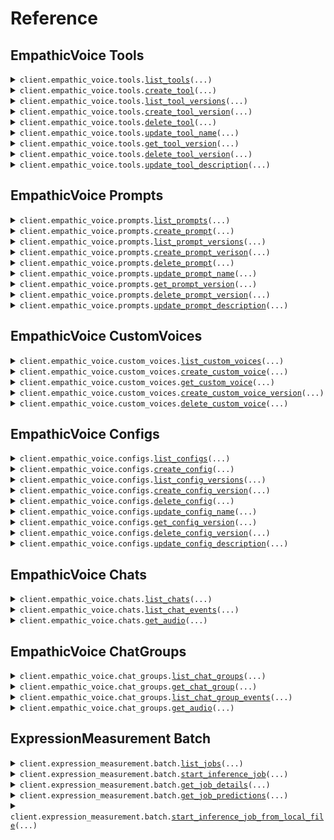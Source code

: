 # Reference
## EmpathicVoice Tools
<details><summary><code>client.empathic_voice.tools.<a href="src/hume/empathic_voice/tools/client.py">list_tools</a>(...)</code></summary>
<dl>
<dd>

#### 📝 Description

<dl>
<dd>

<dl>
<dd>

Fetches a paginated list of **Tools**.

Refer to our [tool use](/docs/empathic-voice-interface-evi/tool-use#function-calling) guide for comprehensive instructions on defining and integrating tools into EVI.
</dd>
</dl>
</dd>
</dl>

#### 🔌 Usage

<dl>
<dd>

<dl>
<dd>

```python
from hume import HumeClient

client = HumeClient(
    api_key="YOUR_API_KEY",
)
response = client.empathic_voice.tools.list_tools(
    page_number=0,
    page_size=2,
)
for item in response:
    yield item
# alternatively, you can paginate page-by-page
for page in response.iter_pages():
    yield page

```
</dd>
</dl>
</dd>
</dl>

#### ⚙️ Parameters

<dl>
<dd>

<dl>
<dd>

**page_number:** `typing.Optional[int]` 

Specifies the page number to retrieve, enabling pagination.

This parameter uses zero-based indexing. For example, setting `page_number` to 0 retrieves the first page of results (items 0-9 if `page_size` is 10), setting `page_number` to 1 retrieves the second page (items 10-19), and so on. Defaults to 0, which retrieves the first page.
    
</dd>
</dl>

<dl>
<dd>

**page_size:** `typing.Optional[int]` 

Specifies the maximum number of results to include per page, enabling pagination. The value must be between 1 and 100, inclusive.

For example, if `page_size` is set to 10, each page will include up to 10 items. Defaults to 10.
    
</dd>
</dl>

<dl>
<dd>

**restrict_to_most_recent:** `typing.Optional[bool]` — By default, `restrict_to_most_recent` is set to true, returning only the latest version of each tool. To include all versions of each tool in the list, set `restrict_to_most_recent` to false.
    
</dd>
</dl>

<dl>
<dd>

**name:** `typing.Optional[str]` — Filter to only include tools with name.
    
</dd>
</dl>

<dl>
<dd>

**request_options:** `typing.Optional[RequestOptions]` — Request-specific configuration.
    
</dd>
</dl>
</dd>
</dl>


</dd>
</dl>
</details>

<details><summary><code>client.empathic_voice.tools.<a href="src/hume/empathic_voice/tools/client.py">create_tool</a>(...)</code></summary>
<dl>
<dd>

#### 📝 Description

<dl>
<dd>

<dl>
<dd>

Creates a **Tool** that can be added to an [EVI configuration](/reference/empathic-voice-interface-evi/configs/create-config).

Refer to our [tool use](/docs/empathic-voice-interface-evi/tool-use#function-calling) guide for comprehensive instructions on defining and integrating tools into EVI.
</dd>
</dl>
</dd>
</dl>

#### 🔌 Usage

<dl>
<dd>

<dl>
<dd>

```python
from hume import HumeClient

client = HumeClient(
    api_key="YOUR_API_KEY",
)
client.empathic_voice.tools.create_tool(
    name="get_current_weather",
    parameters='{ "type": "object", "properties": { "location": { "type": "string", "description": "The city and state, e.g. San Francisco, CA" }, "format": { "type": "string", "enum": ["celsius", "fahrenheit"], "description": "The temperature unit to use. Infer this from the users location." } }, "required": ["location", "format"] }',
    version_description="Fetches current weather and uses celsius or fahrenheit based on location of user.",
    description="This tool is for getting the current weather.",
    fallback_content="Unable to fetch current weather.",
)

```
</dd>
</dl>
</dd>
</dl>

#### ⚙️ Parameters

<dl>
<dd>

<dl>
<dd>

**name:** `str` — Name applied to all versions of a particular Tool.
    
</dd>
</dl>

<dl>
<dd>

**parameters:** `str` 

Stringified JSON defining the parameters used by this version of the Tool.

These parameters define the inputs needed for the Tool’s execution, including the expected data type and description for each input field. Structured as a stringified JSON schema, this format ensures the Tool receives data in the expected format.
    
</dd>
</dl>

<dl>
<dd>

**version_description:** `typing.Optional[str]` — An optional description of the Tool version.
    
</dd>
</dl>

<dl>
<dd>

**description:** `typing.Optional[str]` — An optional description of what the Tool does, used by the supplemental LLM to choose when and how to call the function.
    
</dd>
</dl>

<dl>
<dd>

**fallback_content:** `typing.Optional[str]` — Optional text passed to the supplemental LLM in place of the tool call result. The LLM then uses this text to generate a response back to the user, ensuring continuity in the conversation if the Tool errors.
    
</dd>
</dl>

<dl>
<dd>

**request_options:** `typing.Optional[RequestOptions]` — Request-specific configuration.
    
</dd>
</dl>
</dd>
</dl>


</dd>
</dl>
</details>

<details><summary><code>client.empathic_voice.tools.<a href="src/hume/empathic_voice/tools/client.py">list_tool_versions</a>(...)</code></summary>
<dl>
<dd>

#### 📝 Description

<dl>
<dd>

<dl>
<dd>

Fetches a list of a **Tool's** versions.

Refer to our [tool use](/docs/empathic-voice-interface-evi/tool-use#function-calling) guide for comprehensive instructions on defining and integrating tools into EVI.
</dd>
</dl>
</dd>
</dl>

#### 🔌 Usage

<dl>
<dd>

<dl>
<dd>

```python
from hume import HumeClient

client = HumeClient(
    api_key="YOUR_API_KEY",
)
client.empathic_voice.tools.list_tool_versions(
    id="00183a3f-79ba-413d-9f3b-609864268bea",
)

```
</dd>
</dl>
</dd>
</dl>

#### ⚙️ Parameters

<dl>
<dd>

<dl>
<dd>

**id:** `str` — Identifier for a Tool. Formatted as a UUID.
    
</dd>
</dl>

<dl>
<dd>

**page_number:** `typing.Optional[int]` 

Specifies the page number to retrieve, enabling pagination.

This parameter uses zero-based indexing. For example, setting `page_number` to 0 retrieves the first page of results (items 0-9 if `page_size` is 10), setting `page_number` to 1 retrieves the second page (items 10-19), and so on. Defaults to 0, which retrieves the first page.
    
</dd>
</dl>

<dl>
<dd>

**page_size:** `typing.Optional[int]` 

Specifies the maximum number of results to include per page, enabling pagination. The value must be between 1 and 100, inclusive.

For example, if `page_size` is set to 10, each page will include up to 10 items. Defaults to 10.
    
</dd>
</dl>

<dl>
<dd>

**restrict_to_most_recent:** `typing.Optional[bool]` — By default, `restrict_to_most_recent` is set to true, returning only the latest version of each tool. To include all versions of each tool in the list, set `restrict_to_most_recent` to false.
    
</dd>
</dl>

<dl>
<dd>

**request_options:** `typing.Optional[RequestOptions]` — Request-specific configuration.
    
</dd>
</dl>
</dd>
</dl>


</dd>
</dl>
</details>

<details><summary><code>client.empathic_voice.tools.<a href="src/hume/empathic_voice/tools/client.py">create_tool_version</a>(...)</code></summary>
<dl>
<dd>

#### 📝 Description

<dl>
<dd>

<dl>
<dd>

Updates a **Tool** by creating a new version of the **Tool**.

Refer to our [tool use](/docs/empathic-voice-interface-evi/tool-use#function-calling) guide for comprehensive instructions on defining and integrating tools into EVI.
</dd>
</dl>
</dd>
</dl>

#### 🔌 Usage

<dl>
<dd>

<dl>
<dd>

```python
from hume import HumeClient

client = HumeClient(
    api_key="YOUR_API_KEY",
)
client.empathic_voice.tools.create_tool_version(
    id="00183a3f-79ba-413d-9f3b-609864268bea",
    parameters='{ "type": "object", "properties": { "location": { "type": "string", "description": "The city and state, e.g. San Francisco, CA" }, "format": { "type": "string", "enum": ["celsius", "fahrenheit", "kelvin"], "description": "The temperature unit to use. Infer this from the users location." } }, "required": ["location", "format"] }',
    version_description="Fetches current weather and uses celsius, fahrenheit, or kelvin based on location of user.",
    fallback_content="Unable to fetch current weather.",
    description="This tool is for getting the current weather.",
)

```
</dd>
</dl>
</dd>
</dl>

#### ⚙️ Parameters

<dl>
<dd>

<dl>
<dd>

**id:** `str` — Identifier for a Tool. Formatted as a UUID.
    
</dd>
</dl>

<dl>
<dd>

**parameters:** `str` 

Stringified JSON defining the parameters used by this version of the Tool.

These parameters define the inputs needed for the Tool’s execution, including the expected data type and description for each input field. Structured as a stringified JSON schema, this format ensures the Tool receives data in the expected format.
    
</dd>
</dl>

<dl>
<dd>

**version_description:** `typing.Optional[str]` — An optional description of the Tool version.
    
</dd>
</dl>

<dl>
<dd>

**description:** `typing.Optional[str]` — An optional description of what the Tool does, used by the supplemental LLM to choose when and how to call the function.
    
</dd>
</dl>

<dl>
<dd>

**fallback_content:** `typing.Optional[str]` — Optional text passed to the supplemental LLM in place of the tool call result. The LLM then uses this text to generate a response back to the user, ensuring continuity in the conversation if the Tool errors.
    
</dd>
</dl>

<dl>
<dd>

**request_options:** `typing.Optional[RequestOptions]` — Request-specific configuration.
    
</dd>
</dl>
</dd>
</dl>


</dd>
</dl>
</details>

<details><summary><code>client.empathic_voice.tools.<a href="src/hume/empathic_voice/tools/client.py">delete_tool</a>(...)</code></summary>
<dl>
<dd>

#### 📝 Description

<dl>
<dd>

<dl>
<dd>

Deletes a **Tool** and its versions.

Refer to our [tool use](/docs/empathic-voice-interface-evi/tool-use#function-calling) guide for comprehensive instructions on defining and integrating tools into EVI.
</dd>
</dl>
</dd>
</dl>

#### 🔌 Usage

<dl>
<dd>

<dl>
<dd>

```python
from hume import HumeClient

client = HumeClient(
    api_key="YOUR_API_KEY",
)
client.empathic_voice.tools.delete_tool(
    id="00183a3f-79ba-413d-9f3b-609864268bea",
)

```
</dd>
</dl>
</dd>
</dl>

#### ⚙️ Parameters

<dl>
<dd>

<dl>
<dd>

**id:** `str` — Identifier for a Tool. Formatted as a UUID.
    
</dd>
</dl>

<dl>
<dd>

**request_options:** `typing.Optional[RequestOptions]` — Request-specific configuration.
    
</dd>
</dl>
</dd>
</dl>


</dd>
</dl>
</details>

<details><summary><code>client.empathic_voice.tools.<a href="src/hume/empathic_voice/tools/client.py">update_tool_name</a>(...)</code></summary>
<dl>
<dd>

#### 📝 Description

<dl>
<dd>

<dl>
<dd>

Updates the name of a **Tool**.

Refer to our [tool use](/docs/empathic-voice-interface-evi/tool-use#function-calling) guide for comprehensive instructions on defining and integrating tools into EVI.
</dd>
</dl>
</dd>
</dl>

#### 🔌 Usage

<dl>
<dd>

<dl>
<dd>

```python
from hume import HumeClient

client = HumeClient(
    api_key="YOUR_API_KEY",
)
client.empathic_voice.tools.update_tool_name(
    id="00183a3f-79ba-413d-9f3b-609864268bea",
    name="get_current_temperature",
)

```
</dd>
</dl>
</dd>
</dl>

#### ⚙️ Parameters

<dl>
<dd>

<dl>
<dd>

**id:** `str` — Identifier for a Tool. Formatted as a UUID.
    
</dd>
</dl>

<dl>
<dd>

**name:** `str` — Name applied to all versions of a particular Tool.
    
</dd>
</dl>

<dl>
<dd>

**request_options:** `typing.Optional[RequestOptions]` — Request-specific configuration.
    
</dd>
</dl>
</dd>
</dl>


</dd>
</dl>
</details>

<details><summary><code>client.empathic_voice.tools.<a href="src/hume/empathic_voice/tools/client.py">get_tool_version</a>(...)</code></summary>
<dl>
<dd>

#### 📝 Description

<dl>
<dd>

<dl>
<dd>

Fetches a specified version of a **Tool**.

Refer to our [tool use](/docs/empathic-voice-interface-evi/tool-use#function-calling) guide for comprehensive instructions on defining and integrating tools into EVI.
</dd>
</dl>
</dd>
</dl>

#### 🔌 Usage

<dl>
<dd>

<dl>
<dd>

```python
from hume import HumeClient

client = HumeClient(
    api_key="YOUR_API_KEY",
)
client.empathic_voice.tools.get_tool_version(
    id="00183a3f-79ba-413d-9f3b-609864268bea",
    version=1,
)

```
</dd>
</dl>
</dd>
</dl>

#### ⚙️ Parameters

<dl>
<dd>

<dl>
<dd>

**id:** `str` — Identifier for a Tool. Formatted as a UUID.
    
</dd>
</dl>

<dl>
<dd>

**version:** `int` 

Version number for a Tool.

Tools, Configs, Custom Voices, and Prompts are versioned. This versioning system supports iterative development, allowing you to progressively refine tools and revert to previous versions if needed.

Version numbers are integer values representing different iterations of the Tool. Each update to the Tool increments its version number.
    
</dd>
</dl>

<dl>
<dd>

**request_options:** `typing.Optional[RequestOptions]` — Request-specific configuration.
    
</dd>
</dl>
</dd>
</dl>


</dd>
</dl>
</details>

<details><summary><code>client.empathic_voice.tools.<a href="src/hume/empathic_voice/tools/client.py">delete_tool_version</a>(...)</code></summary>
<dl>
<dd>

#### 📝 Description

<dl>
<dd>

<dl>
<dd>

Deletes a specified version of a **Tool**.

Refer to our [tool use](/docs/empathic-voice-interface-evi/tool-use#function-calling) guide for comprehensive instructions on defining and integrating tools into EVI.
</dd>
</dl>
</dd>
</dl>

#### 🔌 Usage

<dl>
<dd>

<dl>
<dd>

```python
from hume import HumeClient

client = HumeClient(
    api_key="YOUR_API_KEY",
)
client.empathic_voice.tools.delete_tool_version(
    id="00183a3f-79ba-413d-9f3b-609864268bea",
    version=1,
)

```
</dd>
</dl>
</dd>
</dl>

#### ⚙️ Parameters

<dl>
<dd>

<dl>
<dd>

**id:** `str` — Identifier for a Tool. Formatted as a UUID.
    
</dd>
</dl>

<dl>
<dd>

**version:** `int` 

Version number for a Tool.

Tools, Configs, Custom Voices, and Prompts are versioned. This versioning system supports iterative development, allowing you to progressively refine tools and revert to previous versions if needed.

Version numbers are integer values representing different iterations of the Tool. Each update to the Tool increments its version number.
    
</dd>
</dl>

<dl>
<dd>

**request_options:** `typing.Optional[RequestOptions]` — Request-specific configuration.
    
</dd>
</dl>
</dd>
</dl>


</dd>
</dl>
</details>

<details><summary><code>client.empathic_voice.tools.<a href="src/hume/empathic_voice/tools/client.py">update_tool_description</a>(...)</code></summary>
<dl>
<dd>

#### 📝 Description

<dl>
<dd>

<dl>
<dd>

Updates the description of a specified **Tool** version.

Refer to our [tool use](/docs/empathic-voice-interface-evi/tool-use#function-calling) guide for comprehensive instructions on defining and integrating tools into EVI.
</dd>
</dl>
</dd>
</dl>

#### 🔌 Usage

<dl>
<dd>

<dl>
<dd>

```python
from hume import HumeClient

client = HumeClient(
    api_key="YOUR_API_KEY",
)
client.empathic_voice.tools.update_tool_description(
    id="00183a3f-79ba-413d-9f3b-609864268bea",
    version=1,
    version_description="Fetches current temperature, precipitation, wind speed, AQI, and other weather conditions. Uses Celsius, Fahrenheit, or kelvin depending on user's region.",
)

```
</dd>
</dl>
</dd>
</dl>

#### ⚙️ Parameters

<dl>
<dd>

<dl>
<dd>

**id:** `str` — Identifier for a Tool. Formatted as a UUID.
    
</dd>
</dl>

<dl>
<dd>

**version:** `int` 

Version number for a Tool.

Tools, Configs, Custom Voices, and Prompts are versioned. This versioning system supports iterative development, allowing you to progressively refine tools and revert to previous versions if needed.

Version numbers are integer values representing different iterations of the Tool. Each update to the Tool increments its version number.
    
</dd>
</dl>

<dl>
<dd>

**version_description:** `typing.Optional[str]` — An optional description of the Tool version.
    
</dd>
</dl>

<dl>
<dd>

**request_options:** `typing.Optional[RequestOptions]` — Request-specific configuration.
    
</dd>
</dl>
</dd>
</dl>


</dd>
</dl>
</details>

## EmpathicVoice Prompts
<details><summary><code>client.empathic_voice.prompts.<a href="src/hume/empathic_voice/prompts/client.py">list_prompts</a>(...)</code></summary>
<dl>
<dd>

#### 📝 Description

<dl>
<dd>

<dl>
<dd>

Fetches a paginated list of **Prompts**.

See our [prompting guide](/docs/empathic-voice-interface-evi/phone-calling) for tips on crafting your system prompt.
</dd>
</dl>
</dd>
</dl>

#### 🔌 Usage

<dl>
<dd>

<dl>
<dd>

```python
from hume import HumeClient

client = HumeClient(
    api_key="YOUR_API_KEY",
)
response = client.empathic_voice.prompts.list_prompts(
    page_number=0,
    page_size=2,
)
for item in response:
    yield item
# alternatively, you can paginate page-by-page
for page in response.iter_pages():
    yield page

```
</dd>
</dl>
</dd>
</dl>

#### ⚙️ Parameters

<dl>
<dd>

<dl>
<dd>

**page_number:** `typing.Optional[int]` 

Specifies the page number to retrieve, enabling pagination.

This parameter uses zero-based indexing. For example, setting `page_number` to 0 retrieves the first page of results (items 0-9 if `page_size` is 10), setting `page_number` to 1 retrieves the second page (items 10-19), and so on. Defaults to 0, which retrieves the first page.
    
</dd>
</dl>

<dl>
<dd>

**page_size:** `typing.Optional[int]` 

Specifies the maximum number of results to include per page, enabling pagination. The value must be between 1 and 100, inclusive.

For example, if `page_size` is set to 10, each page will include up to 10 items. Defaults to 10.
    
</dd>
</dl>

<dl>
<dd>

**restrict_to_most_recent:** `typing.Optional[bool]` — Only include the most recent version of each prompt in the list.
    
</dd>
</dl>

<dl>
<dd>

**name:** `typing.Optional[str]` — Filter to only include prompts with name.
    
</dd>
</dl>

<dl>
<dd>

**request_options:** `typing.Optional[RequestOptions]` — Request-specific configuration.
    
</dd>
</dl>
</dd>
</dl>


</dd>
</dl>
</details>

<details><summary><code>client.empathic_voice.prompts.<a href="src/hume/empathic_voice/prompts/client.py">create_prompt</a>(...)</code></summary>
<dl>
<dd>

#### 📝 Description

<dl>
<dd>

<dl>
<dd>

Creates a **Prompt** that can be added to an [EVI configuration](/reference/empathic-voice-interface-evi/configs/create-config).

See our [prompting guide](/docs/empathic-voice-interface-evi/phone-calling) for tips on crafting your system prompt.
</dd>
</dl>
</dd>
</dl>

#### 🔌 Usage

<dl>
<dd>

<dl>
<dd>

```python
from hume import HumeClient

client = HumeClient(
    api_key="YOUR_API_KEY",
)
client.empathic_voice.prompts.create_prompt(
    name="Weather Assistant Prompt",
    text="<role>You are an AI weather assistant providing users with accurate and up-to-date weather information. Respond to user queries concisely and clearly. Use simple language and avoid technical jargon. Provide temperature, precipitation, wind conditions, and any weather alerts. Include helpful tips if severe weather is expected.</role>",
)

```
</dd>
</dl>
</dd>
</dl>

#### ⚙️ Parameters

<dl>
<dd>

<dl>
<dd>

**name:** `str` — Name applied to all versions of a particular Prompt.
    
</dd>
</dl>

<dl>
<dd>

**text:** `str` 

Instructions used to shape EVI’s behavior, responses, and style.

You can use the Prompt to define a specific goal or role for EVI, specifying how it should act or what it should focus on during the conversation. For example, EVI can be instructed to act as a customer support representative, a fitness coach, or a travel advisor, each with its own set of behaviors and response styles.

For help writing a system prompt, see our [Prompting Guide](/docs/empathic-voice-interface-evi/prompting).
    
</dd>
</dl>

<dl>
<dd>

**version_description:** `typing.Optional[str]` — An optional description of the Prompt version.
    
</dd>
</dl>

<dl>
<dd>

**request_options:** `typing.Optional[RequestOptions]` — Request-specific configuration.
    
</dd>
</dl>
</dd>
</dl>


</dd>
</dl>
</details>

<details><summary><code>client.empathic_voice.prompts.<a href="src/hume/empathic_voice/prompts/client.py">list_prompt_versions</a>(...)</code></summary>
<dl>
<dd>

#### 📝 Description

<dl>
<dd>

<dl>
<dd>

Fetches a list of a **Prompt's** versions.

See our [prompting guide](/docs/empathic-voice-interface-evi/phone-calling) for tips on crafting your system prompt.
</dd>
</dl>
</dd>
</dl>

#### 🔌 Usage

<dl>
<dd>

<dl>
<dd>

```python
from hume import HumeClient

client = HumeClient(
    api_key="YOUR_API_KEY",
)
client.empathic_voice.prompts.list_prompt_versions(
    id="af699d45-2985-42cc-91b9-af9e5da3bac5",
)

```
</dd>
</dl>
</dd>
</dl>

#### ⚙️ Parameters

<dl>
<dd>

<dl>
<dd>

**id:** `str` — Identifier for a Prompt. Formatted as a UUID.
    
</dd>
</dl>

<dl>
<dd>

**page_number:** `typing.Optional[int]` 

Specifies the page number to retrieve, enabling pagination.

This parameter uses zero-based indexing. For example, setting `page_number` to 0 retrieves the first page of results (items 0-9 if `page_size` is 10), setting `page_number` to 1 retrieves the second page (items 10-19), and so on. Defaults to 0, which retrieves the first page.
    
</dd>
</dl>

<dl>
<dd>

**page_size:** `typing.Optional[int]` 

Specifies the maximum number of results to include per page, enabling pagination. The value must be between 1 and 100, inclusive.

For example, if `page_size` is set to 10, each page will include up to 10 items. Defaults to 10.
    
</dd>
</dl>

<dl>
<dd>

**restrict_to_most_recent:** `typing.Optional[bool]` — By default, `restrict_to_most_recent` is set to true, returning only the latest version of each prompt. To include all versions of each prompt in the list, set `restrict_to_most_recent` to false.
    
</dd>
</dl>

<dl>
<dd>

**request_options:** `typing.Optional[RequestOptions]` — Request-specific configuration.
    
</dd>
</dl>
</dd>
</dl>


</dd>
</dl>
</details>

<details><summary><code>client.empathic_voice.prompts.<a href="src/hume/empathic_voice/prompts/client.py">create_prompt_verison</a>(...)</code></summary>
<dl>
<dd>

#### 📝 Description

<dl>
<dd>

<dl>
<dd>

Updates a **Prompt** by creating a new version of the **Prompt**.

See our [prompting guide](/docs/empathic-voice-interface-evi/phone-calling) for tips on crafting your system prompt.
</dd>
</dl>
</dd>
</dl>

#### 🔌 Usage

<dl>
<dd>

<dl>
<dd>

```python
from hume import HumeClient

client = HumeClient(
    api_key="YOUR_API_KEY",
)
client.empathic_voice.prompts.create_prompt_verison(
    id="af699d45-2985-42cc-91b9-af9e5da3bac5",
    text="<role>You are an updated version of an AI weather assistant providing users with accurate and up-to-date weather information. Respond to user queries concisely and clearly. Use simple language and avoid technical jargon. Provide temperature, precipitation, wind conditions, and any weather alerts. Include helpful tips if severe weather is expected.</role>",
    version_description="This is an updated version of the Weather Assistant Prompt.",
)

```
</dd>
</dl>
</dd>
</dl>

#### ⚙️ Parameters

<dl>
<dd>

<dl>
<dd>

**id:** `str` — Identifier for a Prompt. Formatted as a UUID.
    
</dd>
</dl>

<dl>
<dd>

**text:** `str` 

Instructions used to shape EVI’s behavior, responses, and style for this version of the Prompt.

You can use the Prompt to define a specific goal or role for EVI, specifying how it should act or what it should focus on during the conversation. For example, EVI can be instructed to act as a customer support representative, a fitness coach, or a travel advisor, each with its own set of behaviors and response styles.

For help writing a system prompt, see our [Prompting Guide](/docs/empathic-voice-interface-evi/prompting).
    
</dd>
</dl>

<dl>
<dd>

**version_description:** `typing.Optional[str]` — An optional description of the Prompt version.
    
</dd>
</dl>

<dl>
<dd>

**request_options:** `typing.Optional[RequestOptions]` — Request-specific configuration.
    
</dd>
</dl>
</dd>
</dl>


</dd>
</dl>
</details>

<details><summary><code>client.empathic_voice.prompts.<a href="src/hume/empathic_voice/prompts/client.py">delete_prompt</a>(...)</code></summary>
<dl>
<dd>

#### 📝 Description

<dl>
<dd>

<dl>
<dd>

Deletes a **Prompt** and its versions.

See our [prompting guide](/docs/empathic-voice-interface-evi/phone-calling) for tips on crafting your system prompt.
</dd>
</dl>
</dd>
</dl>

#### 🔌 Usage

<dl>
<dd>

<dl>
<dd>

```python
from hume import HumeClient

client = HumeClient(
    api_key="YOUR_API_KEY",
)
client.empathic_voice.prompts.delete_prompt(
    id="af699d45-2985-42cc-91b9-af9e5da3bac5",
)

```
</dd>
</dl>
</dd>
</dl>

#### ⚙️ Parameters

<dl>
<dd>

<dl>
<dd>

**id:** `str` — Identifier for a Prompt. Formatted as a UUID.
    
</dd>
</dl>

<dl>
<dd>

**request_options:** `typing.Optional[RequestOptions]` — Request-specific configuration.
    
</dd>
</dl>
</dd>
</dl>


</dd>
</dl>
</details>

<details><summary><code>client.empathic_voice.prompts.<a href="src/hume/empathic_voice/prompts/client.py">update_prompt_name</a>(...)</code></summary>
<dl>
<dd>

#### 📝 Description

<dl>
<dd>

<dl>
<dd>

Updates the name of a **Prompt**.

See our [prompting guide](/docs/empathic-voice-interface-evi/phone-calling) for tips on crafting your system prompt.
</dd>
</dl>
</dd>
</dl>

#### 🔌 Usage

<dl>
<dd>

<dl>
<dd>

```python
from hume import HumeClient

client = HumeClient(
    api_key="YOUR_API_KEY",
)
client.empathic_voice.prompts.update_prompt_name(
    id="af699d45-2985-42cc-91b9-af9e5da3bac5",
    name="Updated Weather Assistant Prompt Name",
)

```
</dd>
</dl>
</dd>
</dl>

#### ⚙️ Parameters

<dl>
<dd>

<dl>
<dd>

**id:** `str` — Identifier for a Prompt. Formatted as a UUID.
    
</dd>
</dl>

<dl>
<dd>

**name:** `str` — Name applied to all versions of a particular Prompt.
    
</dd>
</dl>

<dl>
<dd>

**request_options:** `typing.Optional[RequestOptions]` — Request-specific configuration.
    
</dd>
</dl>
</dd>
</dl>


</dd>
</dl>
</details>

<details><summary><code>client.empathic_voice.prompts.<a href="src/hume/empathic_voice/prompts/client.py">get_prompt_version</a>(...)</code></summary>
<dl>
<dd>

#### 📝 Description

<dl>
<dd>

<dl>
<dd>

Fetches a specified version of a **Prompt**.

See our [prompting guide](/docs/empathic-voice-interface-evi/phone-calling) for tips on crafting your system prompt.
</dd>
</dl>
</dd>
</dl>

#### 🔌 Usage

<dl>
<dd>

<dl>
<dd>

```python
from hume import HumeClient

client = HumeClient(
    api_key="YOUR_API_KEY",
)
client.empathic_voice.prompts.get_prompt_version(
    id="af699d45-2985-42cc-91b9-af9e5da3bac5",
    version=0,
)

```
</dd>
</dl>
</dd>
</dl>

#### ⚙️ Parameters

<dl>
<dd>

<dl>
<dd>

**id:** `str` — Identifier for a Prompt. Formatted as a UUID.
    
</dd>
</dl>

<dl>
<dd>

**version:** `int` 

Version number for a Prompt.

Prompts, Configs, Custom Voices, and Tools are versioned. This versioning system supports iterative development, allowing you to progressively refine prompts and revert to previous versions if needed.

Version numbers are integer values representing different iterations of the Prompt. Each update to the Prompt increments its version number.
    
</dd>
</dl>

<dl>
<dd>

**request_options:** `typing.Optional[RequestOptions]` — Request-specific configuration.
    
</dd>
</dl>
</dd>
</dl>


</dd>
</dl>
</details>

<details><summary><code>client.empathic_voice.prompts.<a href="src/hume/empathic_voice/prompts/client.py">delete_prompt_version</a>(...)</code></summary>
<dl>
<dd>

#### 📝 Description

<dl>
<dd>

<dl>
<dd>

Deletes a specified version of a **Prompt**.

See our [prompting guide](/docs/empathic-voice-interface-evi/phone-calling) for tips on crafting your system prompt.
</dd>
</dl>
</dd>
</dl>

#### 🔌 Usage

<dl>
<dd>

<dl>
<dd>

```python
from hume import HumeClient

client = HumeClient(
    api_key="YOUR_API_KEY",
)
client.empathic_voice.prompts.delete_prompt_version(
    id="af699d45-2985-42cc-91b9-af9e5da3bac5",
    version=1,
)

```
</dd>
</dl>
</dd>
</dl>

#### ⚙️ Parameters

<dl>
<dd>

<dl>
<dd>

**id:** `str` — Identifier for a Prompt. Formatted as a UUID.
    
</dd>
</dl>

<dl>
<dd>

**version:** `int` 

Version number for a Prompt.

Prompts, Configs, Custom Voices, and Tools are versioned. This versioning system supports iterative development, allowing you to progressively refine prompts and revert to previous versions if needed.

Version numbers are integer values representing different iterations of the Prompt. Each update to the Prompt increments its version number.
    
</dd>
</dl>

<dl>
<dd>

**request_options:** `typing.Optional[RequestOptions]` — Request-specific configuration.
    
</dd>
</dl>
</dd>
</dl>


</dd>
</dl>
</details>

<details><summary><code>client.empathic_voice.prompts.<a href="src/hume/empathic_voice/prompts/client.py">update_prompt_description</a>(...)</code></summary>
<dl>
<dd>

#### 📝 Description

<dl>
<dd>

<dl>
<dd>

Updates the description of a **Prompt**.

See our [prompting guide](/docs/empathic-voice-interface-evi/phone-calling) for tips on crafting your system prompt.
</dd>
</dl>
</dd>
</dl>

#### 🔌 Usage

<dl>
<dd>

<dl>
<dd>

```python
from hume import HumeClient

client = HumeClient(
    api_key="YOUR_API_KEY",
)
client.empathic_voice.prompts.update_prompt_description(
    id="af699d45-2985-42cc-91b9-af9e5da3bac5",
    version=1,
    version_description="This is an updated version_description.",
)

```
</dd>
</dl>
</dd>
</dl>

#### ⚙️ Parameters

<dl>
<dd>

<dl>
<dd>

**id:** `str` — Identifier for a Prompt. Formatted as a UUID.
    
</dd>
</dl>

<dl>
<dd>

**version:** `int` 

Version number for a Prompt.

Prompts, Configs, Custom Voices, and Tools are versioned. This versioning system supports iterative development, allowing you to progressively refine prompts and revert to previous versions if needed.

Version numbers are integer values representing different iterations of the Prompt. Each update to the Prompt increments its version number.
    
</dd>
</dl>

<dl>
<dd>

**version_description:** `typing.Optional[str]` — An optional description of the Prompt version.
    
</dd>
</dl>

<dl>
<dd>

**request_options:** `typing.Optional[RequestOptions]` — Request-specific configuration.
    
</dd>
</dl>
</dd>
</dl>


</dd>
</dl>
</details>

## EmpathicVoice CustomVoices
<details><summary><code>client.empathic_voice.custom_voices.<a href="src/hume/empathic_voice/custom_voices/client.py">list_custom_voices</a>(...)</code></summary>
<dl>
<dd>

#### 📝 Description

<dl>
<dd>

<dl>
<dd>

Fetches a paginated list of **Custom Voices**.

Refer to our [voices guide](/docs/empathic-voice-interface-evi/voices) for details on creating a custom voice.
</dd>
</dl>
</dd>
</dl>

#### 🔌 Usage

<dl>
<dd>

<dl>
<dd>

```python
from hume import HumeClient

client = HumeClient(
    api_key="YOUR_API_KEY",
)
client.empathic_voice.custom_voices.list_custom_voices()

```
</dd>
</dl>
</dd>
</dl>

#### ⚙️ Parameters

<dl>
<dd>

<dl>
<dd>

**page_number:** `typing.Optional[int]` 

Specifies the page number to retrieve, enabling pagination.

This parameter uses zero-based indexing. For example, setting `page_number` to 0 retrieves the first page of results (items 0-9 if `page_size` is 10), setting `page_number` to 1 retrieves the second page (items 10-19), and so on. Defaults to 0, which retrieves the first page.
    
</dd>
</dl>

<dl>
<dd>

**page_size:** `typing.Optional[int]` 

Specifies the maximum number of results to include per page, enabling pagination. The value must be between 1 and 100, inclusive.

For example, if `page_size` is set to 10, each page will include up to 10 items. Defaults to 10.
    
</dd>
</dl>

<dl>
<dd>

**name:** `typing.Optional[str]` — Filter to only include custom voices with name.
    
</dd>
</dl>

<dl>
<dd>

**request_options:** `typing.Optional[RequestOptions]` — Request-specific configuration.
    
</dd>
</dl>
</dd>
</dl>


</dd>
</dl>
</details>

<details><summary><code>client.empathic_voice.custom_voices.<a href="src/hume/empathic_voice/custom_voices/client.py">create_custom_voice</a>(...)</code></summary>
<dl>
<dd>

#### 📝 Description

<dl>
<dd>

<dl>
<dd>

Creates a **Custom Voice** that can be added to an [EVI configuration](/reference/empathic-voice-interface-evi/configs/create-config).

Refer to our [voices guide](/docs/empathic-voice-interface-evi/voices) for details on creating a custom voice.
</dd>
</dl>
</dd>
</dl>

#### 🔌 Usage

<dl>
<dd>

<dl>
<dd>

```python
from hume import HumeClient

client = HumeClient(
    api_key="YOUR_API_KEY",
)
client.empathic_voice.custom_voices.create_custom_voice(
    name="name",
    base_voice="ITO",
)

```
</dd>
</dl>
</dd>
</dl>

#### ⚙️ Parameters

<dl>
<dd>

<dl>
<dd>

**name:** `str` — The name of the Custom Voice. Maximum length of 75 characters. Will be converted to all-uppercase. (e.g., "sample voice" becomes "SAMPLE VOICE")
    
</dd>
</dl>

<dl>
<dd>

**base_voice:** `PostedCustomVoiceBaseVoice` — Specifies the base voice used to create the Custom Voice.
    
</dd>
</dl>

<dl>
<dd>

**parameters:** `typing.Optional[PostedCustomVoiceParameters]` 

The specified attributes of a Custom Voice.

If no parameters are specified then all attributes will be set to their defaults, meaning no modfications will be made to the base voice.
    
</dd>
</dl>

<dl>
<dd>

**request_options:** `typing.Optional[RequestOptions]` — Request-specific configuration.
    
</dd>
</dl>
</dd>
</dl>


</dd>
</dl>
</details>

<details><summary><code>client.empathic_voice.custom_voices.<a href="src/hume/empathic_voice/custom_voices/client.py">get_custom_voice</a>(...)</code></summary>
<dl>
<dd>

#### 📝 Description

<dl>
<dd>

<dl>
<dd>

Fetches a specific **Custom Voice** by ID.

Refer to our [voices guide](/docs/empathic-voice-interface-evi/voices) for details on creating a custom voice.
</dd>
</dl>
</dd>
</dl>

#### 🔌 Usage

<dl>
<dd>

<dl>
<dd>

```python
from hume import HumeClient

client = HumeClient(
    api_key="YOUR_API_KEY",
)
client.empathic_voice.custom_voices.get_custom_voice(
    id="id",
)

```
</dd>
</dl>
</dd>
</dl>

#### ⚙️ Parameters

<dl>
<dd>

<dl>
<dd>

**id:** `str` — Identifier for a Custom Voice. Formatted as a UUID.
    
</dd>
</dl>

<dl>
<dd>

**request_options:** `typing.Optional[RequestOptions]` — Request-specific configuration.
    
</dd>
</dl>
</dd>
</dl>


</dd>
</dl>
</details>

<details><summary><code>client.empathic_voice.custom_voices.<a href="src/hume/empathic_voice/custom_voices/client.py">create_custom_voice_version</a>(...)</code></summary>
<dl>
<dd>

#### 📝 Description

<dl>
<dd>

<dl>
<dd>

Updates a **Custom Voice** by creating a new version of the **Custom Voice**.

Refer to our [voices guide](/docs/empathic-voice-interface-evi/voices) for details on creating a custom voice.
</dd>
</dl>
</dd>
</dl>

#### 🔌 Usage

<dl>
<dd>

<dl>
<dd>

```python
from hume import HumeClient

client = HumeClient(
    api_key="YOUR_API_KEY",
)
client.empathic_voice.custom_voices.create_custom_voice_version(
    id="id",
    name="name",
    base_voice="ITO",
)

```
</dd>
</dl>
</dd>
</dl>

#### ⚙️ Parameters

<dl>
<dd>

<dl>
<dd>

**id:** `str` — Identifier for a Custom Voice. Formatted as a UUID.
    
</dd>
</dl>

<dl>
<dd>

**name:** `str` — The name of the Custom Voice. Maximum length of 75 characters. Will be converted to all-uppercase. (e.g., "sample voice" becomes "SAMPLE VOICE")
    
</dd>
</dl>

<dl>
<dd>

**base_voice:** `PostedCustomVoiceBaseVoice` — Specifies the base voice used to create the Custom Voice.
    
</dd>
</dl>

<dl>
<dd>

**parameters:** `typing.Optional[PostedCustomVoiceParameters]` 

The specified attributes of a Custom Voice.

If no parameters are specified then all attributes will be set to their defaults, meaning no modfications will be made to the base voice.
    
</dd>
</dl>

<dl>
<dd>

**request_options:** `typing.Optional[RequestOptions]` — Request-specific configuration.
    
</dd>
</dl>
</dd>
</dl>


</dd>
</dl>
</details>

<details><summary><code>client.empathic_voice.custom_voices.<a href="src/hume/empathic_voice/custom_voices/client.py">delete_custom_voice</a>(...)</code></summary>
<dl>
<dd>

#### 📝 Description

<dl>
<dd>

<dl>
<dd>

Deletes a **Custom Voice** and its versions.

Refer to our [voices guide](/docs/empathic-voice-interface-evi/voices) for details on creating a custom voice.
</dd>
</dl>
</dd>
</dl>

#### 🔌 Usage

<dl>
<dd>

<dl>
<dd>

```python
from hume import HumeClient

client = HumeClient(
    api_key="YOUR_API_KEY",
)
client.empathic_voice.custom_voices.delete_custom_voice(
    id="id",
)

```
</dd>
</dl>
</dd>
</dl>

#### ⚙️ Parameters

<dl>
<dd>

<dl>
<dd>

**id:** `str` — Identifier for a Custom Voice. Formatted as a UUID.
    
</dd>
</dl>

<dl>
<dd>

**request_options:** `typing.Optional[RequestOptions]` — Request-specific configuration.
    
</dd>
</dl>
</dd>
</dl>


</dd>
</dl>
</details>

## EmpathicVoice Configs
<details><summary><code>client.empathic_voice.configs.<a href="src/hume/empathic_voice/configs/client.py">list_configs</a>(...)</code></summary>
<dl>
<dd>

#### 📝 Description

<dl>
<dd>

<dl>
<dd>

Fetches a paginated list of **Configs**.

For more details on configuration options and how to configure EVI, see our [configuration guide](/docs/empathic-voice-interface-evi/configuration).
</dd>
</dl>
</dd>
</dl>

#### 🔌 Usage

<dl>
<dd>

<dl>
<dd>

```python
from hume import HumeClient

client = HumeClient(
    api_key="YOUR_API_KEY",
)
client.empathic_voice.configs.list_configs(
    page_number=0,
    page_size=1,
)

```
</dd>
</dl>
</dd>
</dl>

#### ⚙️ Parameters

<dl>
<dd>

<dl>
<dd>

**page_number:** `typing.Optional[int]` 

Specifies the page number to retrieve, enabling pagination.

This parameter uses zero-based indexing. For example, setting `page_number` to 0 retrieves the first page of results (items 0-9 if `page_size` is 10), setting `page_number` to 1 retrieves the second page (items 10-19), and so on. Defaults to 0, which retrieves the first page.
    
</dd>
</dl>

<dl>
<dd>

**page_size:** `typing.Optional[int]` 

Specifies the maximum number of results to include per page, enabling pagination. The value must be between 1 and 100, inclusive.

For example, if `page_size` is set to 10, each page will include up to 10 items. Defaults to 10.
    
</dd>
</dl>

<dl>
<dd>

**restrict_to_most_recent:** `typing.Optional[bool]` — By default, `restrict_to_most_recent` is set to true, returning only the latest version of each tool. To include all versions of each tool in the list, set `restrict_to_most_recent` to false.
    
</dd>
</dl>

<dl>
<dd>

**name:** `typing.Optional[str]` — Filter to only include configs with this name.
    
</dd>
</dl>

<dl>
<dd>

**request_options:** `typing.Optional[RequestOptions]` — Request-specific configuration.
    
</dd>
</dl>
</dd>
</dl>


</dd>
</dl>
</details>

<details><summary><code>client.empathic_voice.configs.<a href="src/hume/empathic_voice/configs/client.py">create_config</a>(...)</code></summary>
<dl>
<dd>

#### 📝 Description

<dl>
<dd>

<dl>
<dd>

Creates a **Config** which can be applied to EVI.

For more details on configuration options and how to configure EVI, see our [configuration guide](/docs/empathic-voice-interface-evi/configuration).
</dd>
</dl>
</dd>
</dl>

#### 🔌 Usage

<dl>
<dd>

<dl>
<dd>

```python
from hume import HumeClient
from hume.empathic_voice import (
    PostedConfigPromptSpec,
    PostedEventMessageSpec,
    PostedEventMessageSpecs,
    PostedLanguageModel,
    PostedVoice,
)

client = HumeClient(
    api_key="YOUR_API_KEY",
)
client.empathic_voice.configs.create_config(
    name="Weather Assistant Config",
    prompt=PostedConfigPromptSpec(
        id="af699d45-2985-42cc-91b9-af9e5da3bac5",
        version=0,
    ),
    evi_version="2",
    voice=PostedVoice(
        provider="HUME_AI",
        name="SAMPLE VOICE",
    ),
    language_model=PostedLanguageModel(
        model_provider="ANTHROPIC",
        model_resource="claude-3-5-sonnet-20240620",
        temperature=1.0,
    ),
    event_messages=PostedEventMessageSpecs(
        on_new_chat=PostedEventMessageSpec(
            enabled=False,
            text="",
        ),
        on_inactivity_timeout=PostedEventMessageSpec(
            enabled=False,
            text="",
        ),
        on_max_duration_timeout=PostedEventMessageSpec(
            enabled=False,
            text="",
        ),
    ),
)

```
</dd>
</dl>
</dd>
</dl>

#### ⚙️ Parameters

<dl>
<dd>

<dl>
<dd>

**evi_version:** `str` — Specifies the EVI version to use. Use `"1"` for version 1, or `"2"` for the latest enhanced version. For a detailed comparison of the two versions, refer to our [guide](/docs/empathic-voice-interface-evi/evi-2).
    
</dd>
</dl>

<dl>
<dd>

**name:** `str` — Name applied to all versions of a particular Config.
    
</dd>
</dl>

<dl>
<dd>

**version_description:** `typing.Optional[str]` — An optional description of the Config version.
    
</dd>
</dl>

<dl>
<dd>

**prompt:** `typing.Optional[PostedConfigPromptSpec]` 
    
</dd>
</dl>

<dl>
<dd>

**voice:** `typing.Optional[PostedVoice]` — A voice specification associated with this Config.
    
</dd>
</dl>

<dl>
<dd>

**language_model:** `typing.Optional[PostedLanguageModel]` 

The supplemental language model associated with this Config.

This model is used to generate longer, more detailed responses from EVI. Choosing an appropriate supplemental language model for your use case is crucial for generating fast, high-quality responses from EVI.
    
</dd>
</dl>

<dl>
<dd>

**ellm_model:** `typing.Optional[PostedEllmModel]` 

The eLLM setup associated with this Config.

Hume's eLLM (empathic Large Language Model) is a multimodal language model that takes into account both expression measures and language. The eLLM generates short, empathic language responses and guides text-to-speech (TTS) prosody.
    
</dd>
</dl>

<dl>
<dd>

**tools:** `typing.Optional[typing.Sequence[typing.Optional[PostedUserDefinedToolSpec]]]` — List of user-defined tools associated with this Config.
    
</dd>
</dl>

<dl>
<dd>

**builtin_tools:** `typing.Optional[typing.Sequence[typing.Optional[PostedBuiltinTool]]]` — List of built-in tools associated with this Config.
    
</dd>
</dl>

<dl>
<dd>

**event_messages:** `typing.Optional[PostedEventMessageSpecs]` 
    
</dd>
</dl>

<dl>
<dd>

**timeouts:** `typing.Optional[PostedTimeoutSpecs]` 
    
</dd>
</dl>

<dl>
<dd>

**request_options:** `typing.Optional[RequestOptions]` — Request-specific configuration.
    
</dd>
</dl>
</dd>
</dl>


</dd>
</dl>
</details>

<details><summary><code>client.empathic_voice.configs.<a href="src/hume/empathic_voice/configs/client.py">list_config_versions</a>(...)</code></summary>
<dl>
<dd>

#### 📝 Description

<dl>
<dd>

<dl>
<dd>

Fetches a list of a **Config's** versions.

For more details on configuration options and how to configure EVI, see our [configuration guide](/docs/empathic-voice-interface-evi/configuration).
</dd>
</dl>
</dd>
</dl>

#### 🔌 Usage

<dl>
<dd>

<dl>
<dd>

```python
from hume import HumeClient

client = HumeClient(
    api_key="YOUR_API_KEY",
)
client.empathic_voice.configs.list_config_versions(
    id="1b60e1a0-cc59-424a-8d2c-189d354db3f3",
)

```
</dd>
</dl>
</dd>
</dl>

#### ⚙️ Parameters

<dl>
<dd>

<dl>
<dd>

**id:** `str` — Identifier for a Config. Formatted as a UUID.
    
</dd>
</dl>

<dl>
<dd>

**page_number:** `typing.Optional[int]` 

Specifies the page number to retrieve, enabling pagination.

This parameter uses zero-based indexing. For example, setting `page_number` to 0 retrieves the first page of results (items 0-9 if `page_size` is 10), setting `page_number` to 1 retrieves the second page (items 10-19), and so on. Defaults to 0, which retrieves the first page.
    
</dd>
</dl>

<dl>
<dd>

**page_size:** `typing.Optional[int]` 

Specifies the maximum number of results to include per page, enabling pagination. The value must be between 1 and 100, inclusive.

For example, if `page_size` is set to 10, each page will include up to 10 items. Defaults to 10.
    
</dd>
</dl>

<dl>
<dd>

**restrict_to_most_recent:** `typing.Optional[bool]` — By default, `restrict_to_most_recent` is set to true, returning only the latest version of each config. To include all versions of each config in the list, set `restrict_to_most_recent` to false.
    
</dd>
</dl>

<dl>
<dd>

**request_options:** `typing.Optional[RequestOptions]` — Request-specific configuration.
    
</dd>
</dl>
</dd>
</dl>


</dd>
</dl>
</details>

<details><summary><code>client.empathic_voice.configs.<a href="src/hume/empathic_voice/configs/client.py">create_config_version</a>(...)</code></summary>
<dl>
<dd>

#### 📝 Description

<dl>
<dd>

<dl>
<dd>

Updates a **Config** by creating a new version of the **Config**.

For more details on configuration options and how to configure EVI, see our [configuration guide](/docs/empathic-voice-interface-evi/configuration).
</dd>
</dl>
</dd>
</dl>

#### 🔌 Usage

<dl>
<dd>

<dl>
<dd>

```python
from hume import HumeClient
from hume.empathic_voice import (
    PostedConfigPromptSpec,
    PostedEllmModel,
    PostedEventMessageSpec,
    PostedEventMessageSpecs,
    PostedLanguageModel,
    PostedVoice,
)

client = HumeClient(
    api_key="YOUR_API_KEY",
)
client.empathic_voice.configs.create_config_version(
    id="1b60e1a0-cc59-424a-8d2c-189d354db3f3",
    version_description="This is an updated version of the Weather Assistant Config.",
    evi_version="2",
    prompt=PostedConfigPromptSpec(
        id="af699d45-2985-42cc-91b9-af9e5da3bac5",
        version=0,
    ),
    voice=PostedVoice(
        provider="HUME_AI",
        name="ITO",
    ),
    language_model=PostedLanguageModel(
        model_provider="ANTHROPIC",
        model_resource="claude-3-5-sonnet-20240620",
        temperature=1.0,
    ),
    ellm_model=PostedEllmModel(
        allow_short_responses=True,
    ),
    event_messages=PostedEventMessageSpecs(
        on_new_chat=PostedEventMessageSpec(
            enabled=False,
            text="",
        ),
        on_inactivity_timeout=PostedEventMessageSpec(
            enabled=False,
            text="",
        ),
        on_max_duration_timeout=PostedEventMessageSpec(
            enabled=False,
            text="",
        ),
    ),
)

```
</dd>
</dl>
</dd>
</dl>

#### ⚙️ Parameters

<dl>
<dd>

<dl>
<dd>

**id:** `str` — Identifier for a Config. Formatted as a UUID.
    
</dd>
</dl>

<dl>
<dd>

**evi_version:** `str` — The version of the EVI used with this config.
    
</dd>
</dl>

<dl>
<dd>

**version_description:** `typing.Optional[str]` — An optional description of the Config version.
    
</dd>
</dl>

<dl>
<dd>

**prompt:** `typing.Optional[PostedConfigPromptSpec]` 
    
</dd>
</dl>

<dl>
<dd>

**voice:** `typing.Optional[PostedVoice]` — A voice specification associated with this Config version.
    
</dd>
</dl>

<dl>
<dd>

**language_model:** `typing.Optional[PostedLanguageModel]` 

The supplemental language model associated with this Config version.

This model is used to generate longer, more detailed responses from EVI. Choosing an appropriate supplemental language model for your use case is crucial for generating fast, high-quality responses from EVI.
    
</dd>
</dl>

<dl>
<dd>

**ellm_model:** `typing.Optional[PostedEllmModel]` 

The eLLM setup associated with this Config version.

Hume's eLLM (empathic Large Language Model) is a multimodal language model that takes into account both expression measures and language. The eLLM generates short, empathic language responses and guides text-to-speech (TTS) prosody.
    
</dd>
</dl>

<dl>
<dd>

**tools:** `typing.Optional[typing.Sequence[typing.Optional[PostedUserDefinedToolSpec]]]` — List of user-defined tools associated with this Config version.
    
</dd>
</dl>

<dl>
<dd>

**builtin_tools:** `typing.Optional[typing.Sequence[typing.Optional[PostedBuiltinTool]]]` — List of built-in tools associated with this Config version.
    
</dd>
</dl>

<dl>
<dd>

**event_messages:** `typing.Optional[PostedEventMessageSpecs]` 
    
</dd>
</dl>

<dl>
<dd>

**timeouts:** `typing.Optional[PostedTimeoutSpecs]` 
    
</dd>
</dl>

<dl>
<dd>

**request_options:** `typing.Optional[RequestOptions]` — Request-specific configuration.
    
</dd>
</dl>
</dd>
</dl>


</dd>
</dl>
</details>

<details><summary><code>client.empathic_voice.configs.<a href="src/hume/empathic_voice/configs/client.py">delete_config</a>(...)</code></summary>
<dl>
<dd>

#### 📝 Description

<dl>
<dd>

<dl>
<dd>

Deletes a **Config** and its versions.

For more details on configuration options and how to configure EVI, see our [configuration guide](/docs/empathic-voice-interface-evi/configuration).
</dd>
</dl>
</dd>
</dl>

#### 🔌 Usage

<dl>
<dd>

<dl>
<dd>

```python
from hume import HumeClient

client = HumeClient(
    api_key="YOUR_API_KEY",
)
client.empathic_voice.configs.delete_config(
    id="1b60e1a0-cc59-424a-8d2c-189d354db3f3",
)

```
</dd>
</dl>
</dd>
</dl>

#### ⚙️ Parameters

<dl>
<dd>

<dl>
<dd>

**id:** `str` — Identifier for a Config. Formatted as a UUID.
    
</dd>
</dl>

<dl>
<dd>

**request_options:** `typing.Optional[RequestOptions]` — Request-specific configuration.
    
</dd>
</dl>
</dd>
</dl>


</dd>
</dl>
</details>

<details><summary><code>client.empathic_voice.configs.<a href="src/hume/empathic_voice/configs/client.py">update_config_name</a>(...)</code></summary>
<dl>
<dd>

#### 📝 Description

<dl>
<dd>

<dl>
<dd>

Updates the name of a **Config**.

For more details on configuration options and how to configure EVI, see our [configuration guide](/docs/empathic-voice-interface-evi/configuration).
</dd>
</dl>
</dd>
</dl>

#### 🔌 Usage

<dl>
<dd>

<dl>
<dd>

```python
from hume import HumeClient

client = HumeClient(
    api_key="YOUR_API_KEY",
)
client.empathic_voice.configs.update_config_name(
    id="1b60e1a0-cc59-424a-8d2c-189d354db3f3",
    name="Updated Weather Assistant Config Name",
)

```
</dd>
</dl>
</dd>
</dl>

#### ⚙️ Parameters

<dl>
<dd>

<dl>
<dd>

**id:** `str` — Identifier for a Config. Formatted as a UUID.
    
</dd>
</dl>

<dl>
<dd>

**name:** `str` — Name applied to all versions of a particular Config.
    
</dd>
</dl>

<dl>
<dd>

**request_options:** `typing.Optional[RequestOptions]` — Request-specific configuration.
    
</dd>
</dl>
</dd>
</dl>


</dd>
</dl>
</details>

<details><summary><code>client.empathic_voice.configs.<a href="src/hume/empathic_voice/configs/client.py">get_config_version</a>(...)</code></summary>
<dl>
<dd>

#### 📝 Description

<dl>
<dd>

<dl>
<dd>

Fetches a specified version of a **Config**.

For more details on configuration options and how to configure EVI, see our [configuration guide](/docs/empathic-voice-interface-evi/configuration).
</dd>
</dl>
</dd>
</dl>

#### 🔌 Usage

<dl>
<dd>

<dl>
<dd>

```python
from hume import HumeClient

client = HumeClient(
    api_key="YOUR_API_KEY",
)
client.empathic_voice.configs.get_config_version(
    id="1b60e1a0-cc59-424a-8d2c-189d354db3f3",
    version=1,
)

```
</dd>
</dl>
</dd>
</dl>

#### ⚙️ Parameters

<dl>
<dd>

<dl>
<dd>

**id:** `str` — Identifier for a Config. Formatted as a UUID.
    
</dd>
</dl>

<dl>
<dd>

**version:** `int` 

Version number for a Config.

Configs, Prompts, Custom Voices, and Tools are versioned. This versioning system supports iterative development, allowing you to progressively refine configurations and revert to previous versions if needed.

Version numbers are integer values representing different iterations of the Config. Each update to the Config increments its version number.
    
</dd>
</dl>

<dl>
<dd>

**request_options:** `typing.Optional[RequestOptions]` — Request-specific configuration.
    
</dd>
</dl>
</dd>
</dl>


</dd>
</dl>
</details>

<details><summary><code>client.empathic_voice.configs.<a href="src/hume/empathic_voice/configs/client.py">delete_config_version</a>(...)</code></summary>
<dl>
<dd>

#### 📝 Description

<dl>
<dd>

<dl>
<dd>

Deletes a specified version of a **Config**.

For more details on configuration options and how to configure EVI, see our [configuration guide](/docs/empathic-voice-interface-evi/configuration).
</dd>
</dl>
</dd>
</dl>

#### 🔌 Usage

<dl>
<dd>

<dl>
<dd>

```python
from hume import HumeClient

client = HumeClient(
    api_key="YOUR_API_KEY",
)
client.empathic_voice.configs.delete_config_version(
    id="1b60e1a0-cc59-424a-8d2c-189d354db3f3",
    version=1,
)

```
</dd>
</dl>
</dd>
</dl>

#### ⚙️ Parameters

<dl>
<dd>

<dl>
<dd>

**id:** `str` — Identifier for a Config. Formatted as a UUID.
    
</dd>
</dl>

<dl>
<dd>

**version:** `int` 

Version number for a Config.

Configs, Prompts, Custom Voices, and Tools are versioned. This versioning system supports iterative development, allowing you to progressively refine configurations and revert to previous versions if needed.

Version numbers are integer values representing different iterations of the Config. Each update to the Config increments its version number.
    
</dd>
</dl>

<dl>
<dd>

**request_options:** `typing.Optional[RequestOptions]` — Request-specific configuration.
    
</dd>
</dl>
</dd>
</dl>


</dd>
</dl>
</details>

<details><summary><code>client.empathic_voice.configs.<a href="src/hume/empathic_voice/configs/client.py">update_config_description</a>(...)</code></summary>
<dl>
<dd>

#### 📝 Description

<dl>
<dd>

<dl>
<dd>

Updates the description of a **Config**.

For more details on configuration options and how to configure EVI, see our [configuration guide](/docs/empathic-voice-interface-evi/configuration).
</dd>
</dl>
</dd>
</dl>

#### 🔌 Usage

<dl>
<dd>

<dl>
<dd>

```python
from hume import HumeClient

client = HumeClient(
    api_key="YOUR_API_KEY",
)
client.empathic_voice.configs.update_config_description(
    id="1b60e1a0-cc59-424a-8d2c-189d354db3f3",
    version=1,
    version_description="This is an updated version_description.",
)

```
</dd>
</dl>
</dd>
</dl>

#### ⚙️ Parameters

<dl>
<dd>

<dl>
<dd>

**id:** `str` — Identifier for a Config. Formatted as a UUID.
    
</dd>
</dl>

<dl>
<dd>

**version:** `int` 

Version number for a Config.

Configs, Prompts, Custom Voices, and Tools are versioned. This versioning system supports iterative development, allowing you to progressively refine configurations and revert to previous versions if needed.

Version numbers are integer values representing different iterations of the Config. Each update to the Config increments its version number.
    
</dd>
</dl>

<dl>
<dd>

**version_description:** `typing.Optional[str]` — An optional description of the Config version.
    
</dd>
</dl>

<dl>
<dd>

**request_options:** `typing.Optional[RequestOptions]` — Request-specific configuration.
    
</dd>
</dl>
</dd>
</dl>


</dd>
</dl>
</details>

## EmpathicVoice Chats
<details><summary><code>client.empathic_voice.chats.<a href="src/hume/empathic_voice/chats/client.py">list_chats</a>(...)</code></summary>
<dl>
<dd>

#### 📝 Description

<dl>
<dd>

<dl>
<dd>

Fetches a paginated list of **Chats**.
</dd>
</dl>
</dd>
</dl>

#### 🔌 Usage

<dl>
<dd>

<dl>
<dd>

```python
from hume import HumeClient

client = HumeClient(
    api_key="YOUR_API_KEY",
)
response = client.empathic_voice.chats.list_chats(
    page_number=0,
    page_size=1,
    ascending_order=True,
)
for item in response:
    yield item
# alternatively, you can paginate page-by-page
for page in response.iter_pages():
    yield page

```
</dd>
</dl>
</dd>
</dl>

#### ⚙️ Parameters

<dl>
<dd>

<dl>
<dd>

**page_number:** `typing.Optional[int]` 

Specifies the page number to retrieve, enabling pagination.

This parameter uses zero-based indexing. For example, setting `page_number` to 0 retrieves the first page of results (items 0-9 if `page_size` is 10), setting `page_number` to 1 retrieves the second page (items 10-19), and so on. Defaults to 0, which retrieves the first page.
    
</dd>
</dl>

<dl>
<dd>

**page_size:** `typing.Optional[int]` 

Specifies the maximum number of results to include per page, enabling pagination. The value must be between 1 and 100, inclusive.

For example, if `page_size` is set to 10, each page will include up to 10 items. Defaults to 10.
    
</dd>
</dl>

<dl>
<dd>

**ascending_order:** `typing.Optional[bool]` — Specifies the sorting order of the results based on their creation date. Set to true for ascending order (chronological, with the oldest records first) and false for descending order (reverse-chronological, with the newest records first). Defaults to true.
    
</dd>
</dl>

<dl>
<dd>

**request_options:** `typing.Optional[RequestOptions]` — Request-specific configuration.
    
</dd>
</dl>
</dd>
</dl>


</dd>
</dl>
</details>

<details><summary><code>client.empathic_voice.chats.<a href="src/hume/empathic_voice/chats/client.py">list_chat_events</a>(...)</code></summary>
<dl>
<dd>

#### 📝 Description

<dl>
<dd>

<dl>
<dd>

Fetches a paginated list of **Chat** events.
</dd>
</dl>
</dd>
</dl>

#### 🔌 Usage

<dl>
<dd>

<dl>
<dd>

```python
from hume import HumeClient

client = HumeClient(
    api_key="YOUR_API_KEY",
)
response = client.empathic_voice.chats.list_chat_events(
    id="470a49f6-1dec-4afe-8b61-035d3b2d63b0",
    page_number=0,
    page_size=3,
    ascending_order=True,
)
for item in response:
    yield item
# alternatively, you can paginate page-by-page
for page in response.iter_pages():
    yield page

```
</dd>
</dl>
</dd>
</dl>

#### ⚙️ Parameters

<dl>
<dd>

<dl>
<dd>

**id:** `str` — Identifier for a Chat. Formatted as a UUID.
    
</dd>
</dl>

<dl>
<dd>

**page_size:** `typing.Optional[int]` 

Specifies the maximum number of results to include per page, enabling pagination. The value must be between 1 and 100, inclusive.

For example, if `page_size` is set to 10, each page will include up to 10 items. Defaults to 10.
    
</dd>
</dl>

<dl>
<dd>

**page_number:** `typing.Optional[int]` 

Specifies the page number to retrieve, enabling pagination.

This parameter uses zero-based indexing. For example, setting `page_number` to 0 retrieves the first page of results (items 0-9 if `page_size` is 10), setting `page_number` to 1 retrieves the second page (items 10-19), and so on. Defaults to 0, which retrieves the first page.
    
</dd>
</dl>

<dl>
<dd>

**ascending_order:** `typing.Optional[bool]` — Specifies the sorting order of the results based on their creation date. Set to true for ascending order (chronological, with the oldest records first) and false for descending order (reverse-chronological, with the newest records first). Defaults to true.
    
</dd>
</dl>

<dl>
<dd>

**request_options:** `typing.Optional[RequestOptions]` — Request-specific configuration.
    
</dd>
</dl>
</dd>
</dl>


</dd>
</dl>
</details>

<details><summary><code>client.empathic_voice.chats.<a href="src/hume/empathic_voice/chats/client.py">get_audio</a>(...)</code></summary>
<dl>
<dd>

#### 📝 Description

<dl>
<dd>

<dl>
<dd>

Fetches the audio of a previous **Chat**. For more details, see our guide on audio reconstruction [here](/docs/empathic-voice-interface-evi/faq#can-i-access-the-audio-of-previous-conversations-with-evi).
</dd>
</dl>
</dd>
</dl>

#### 🔌 Usage

<dl>
<dd>

<dl>
<dd>

```python
from hume import HumeClient

client = HumeClient(
    api_key="YOUR_API_KEY",
)
client.empathic_voice.chats.get_audio(
    id="470a49f6-1dec-4afe-8b61-035d3b2d63b0",
)

```
</dd>
</dl>
</dd>
</dl>

#### ⚙️ Parameters

<dl>
<dd>

<dl>
<dd>

**id:** `str` — Identifier for a chat. Formatted as a UUID.
    
</dd>
</dl>

<dl>
<dd>

**request_options:** `typing.Optional[RequestOptions]` — Request-specific configuration.
    
</dd>
</dl>
</dd>
</dl>


</dd>
</dl>
</details>

## EmpathicVoice ChatGroups
<details><summary><code>client.empathic_voice.chat_groups.<a href="src/hume/empathic_voice/chat_groups/client.py">list_chat_groups</a>(...)</code></summary>
<dl>
<dd>

#### 📝 Description

<dl>
<dd>

<dl>
<dd>

Fetches a paginated list of **Chat Groups**.
</dd>
</dl>
</dd>
</dl>

#### 🔌 Usage

<dl>
<dd>

<dl>
<dd>

```python
from hume import HumeClient

client = HumeClient(
    api_key="YOUR_API_KEY",
)
client.empathic_voice.chat_groups.list_chat_groups(
    page_number=0,
    page_size=1,
    ascending_order=True,
    config_id="1b60e1a0-cc59-424a-8d2c-189d354db3f3",
)

```
</dd>
</dl>
</dd>
</dl>

#### ⚙️ Parameters

<dl>
<dd>

<dl>
<dd>

**page_number:** `typing.Optional[int]` 

Specifies the page number to retrieve, enabling pagination.

This parameter uses zero-based indexing. For example, setting `page_number` to 0 retrieves the first page of results (items 0-9 if `page_size` is 10), setting `page_number` to 1 retrieves the second page (items 10-19), and so on. Defaults to 0, which retrieves the first page.
    
</dd>
</dl>

<dl>
<dd>

**page_size:** `typing.Optional[int]` 

Specifies the maximum number of results to include per page, enabling pagination. The value must be between 1 and 100, inclusive.

For example, if `page_size` is set to 10, each page will include up to 10 items. Defaults to 10.
    
</dd>
</dl>

<dl>
<dd>

**ascending_order:** `typing.Optional[bool]` — Specifies the sorting order of the results based on their creation date. Set to true for ascending order (chronological, with the oldest records first) and false for descending order (reverse-chronological, with the newest records first). Defaults to true.
    
</dd>
</dl>

<dl>
<dd>

**config_id:** `typing.Optional[str]` 

The unique identifier for an EVI configuration.

Filter Chat Groups to only include Chats that used this `config_id` in their most recent Chat.
    
</dd>
</dl>

<dl>
<dd>

**request_options:** `typing.Optional[RequestOptions]` — Request-specific configuration.
    
</dd>
</dl>
</dd>
</dl>


</dd>
</dl>
</details>

<details><summary><code>client.empathic_voice.chat_groups.<a href="src/hume/empathic_voice/chat_groups/client.py">get_chat_group</a>(...)</code></summary>
<dl>
<dd>

#### 📝 Description

<dl>
<dd>

<dl>
<dd>

Fetches a **ChatGroup** by ID, including a paginated list of **Chats** associated with the **ChatGroup**.
</dd>
</dl>
</dd>
</dl>

#### 🔌 Usage

<dl>
<dd>

<dl>
<dd>

```python
from hume import HumeClient

client = HumeClient(
    api_key="YOUR_API_KEY",
)
client.empathic_voice.chat_groups.get_chat_group(
    id="697056f0-6c7e-487d-9bd8-9c19df79f05f",
    page_number=0,
    page_size=1,
    ascending_order=True,
)

```
</dd>
</dl>
</dd>
</dl>

#### ⚙️ Parameters

<dl>
<dd>

<dl>
<dd>

**id:** `str` — Identifier for a Chat Group. Formatted as a UUID.
    
</dd>
</dl>

<dl>
<dd>

**page_size:** `typing.Optional[int]` 

Specifies the maximum number of results to include per page, enabling pagination. The value must be between 1 and 100, inclusive.

For example, if `page_size` is set to 10, each page will include up to 10 items. Defaults to 10.
    
</dd>
</dl>

<dl>
<dd>

**page_number:** `typing.Optional[int]` 

Specifies the page number to retrieve, enabling pagination.

This parameter uses zero-based indexing. For example, setting `page_number` to 0 retrieves the first page of results (items 0-9 if `page_size` is 10), setting `page_number` to 1 retrieves the second page (items 10-19), and so on. Defaults to 0, which retrieves the first page.
    
</dd>
</dl>

<dl>
<dd>

**ascending_order:** `typing.Optional[bool]` — Specifies the sorting order of the results based on their creation date. Set to true for ascending order (chronological, with the oldest records first) and false for descending order (reverse-chronological, with the newest records first). Defaults to true.
    
</dd>
</dl>

<dl>
<dd>

**request_options:** `typing.Optional[RequestOptions]` — Request-specific configuration.
    
</dd>
</dl>
</dd>
</dl>


</dd>
</dl>
</details>

<details><summary><code>client.empathic_voice.chat_groups.<a href="src/hume/empathic_voice/chat_groups/client.py">list_chat_group_events</a>(...)</code></summary>
<dl>
<dd>

#### 📝 Description

<dl>
<dd>

<dl>
<dd>

Fetches a paginated list of **Chat** events associated with a **Chat Group**.
</dd>
</dl>
</dd>
</dl>

#### 🔌 Usage

<dl>
<dd>

<dl>
<dd>

```python
from hume import HumeClient

client = HumeClient(
    api_key="YOUR_API_KEY",
)
client.empathic_voice.chat_groups.list_chat_group_events(
    id="697056f0-6c7e-487d-9bd8-9c19df79f05f",
    page_number=0,
    page_size=3,
    ascending_order=True,
)

```
</dd>
</dl>
</dd>
</dl>

#### ⚙️ Parameters

<dl>
<dd>

<dl>
<dd>

**id:** `str` — Identifier for a Chat Group. Formatted as a UUID.
    
</dd>
</dl>

<dl>
<dd>

**page_size:** `typing.Optional[int]` 

Specifies the maximum number of results to include per page, enabling pagination. The value must be between 1 and 100, inclusive.

For example, if `page_size` is set to 10, each page will include up to 10 items. Defaults to 10.
    
</dd>
</dl>

<dl>
<dd>

**page_number:** `typing.Optional[int]` 

Specifies the page number to retrieve, enabling pagination.

This parameter uses zero-based indexing. For example, setting `page_number` to 0 retrieves the first page of results (items 0-9 if `page_size` is 10), setting `page_number` to 1 retrieves the second page (items 10-19), and so on. Defaults to 0, which retrieves the first page.
    
</dd>
</dl>

<dl>
<dd>

**ascending_order:** `typing.Optional[bool]` — Specifies the sorting order of the results based on their creation date. Set to true for ascending order (chronological, with the oldest records first) and false for descending order (reverse-chronological, with the newest records first). Defaults to true.
    
</dd>
</dl>

<dl>
<dd>

**request_options:** `typing.Optional[RequestOptions]` — Request-specific configuration.
    
</dd>
</dl>
</dd>
</dl>


</dd>
</dl>
</details>

<details><summary><code>client.empathic_voice.chat_groups.<a href="src/hume/empathic_voice/chat_groups/client.py">get_audio</a>(...)</code></summary>
<dl>
<dd>

#### 📝 Description

<dl>
<dd>

<dl>
<dd>

Fetches a paginated list of audio for each **Chat** within the specified **Chat Group**. For more details, see our guide on audio reconstruction [here](/docs/empathic-voice-interface-evi/faq#can-i-access-the-audio-of-previous-conversations-with-evi).
</dd>
</dl>
</dd>
</dl>

#### 🔌 Usage

<dl>
<dd>

<dl>
<dd>

```python
from hume import HumeClient

client = HumeClient(
    api_key="YOUR_API_KEY",
)
client.empathic_voice.chat_groups.get_audio(
    id="369846cf-6ad5-404d-905e-a8acb5cdfc78",
    page_number=0,
    page_size=10,
    ascending_order=True,
)

```
</dd>
</dl>
</dd>
</dl>

#### ⚙️ Parameters

<dl>
<dd>

<dl>
<dd>

**id:** `str` — Identifier for a chat. Formatted as a UUID.
    
</dd>
</dl>

<dl>
<dd>

**page_number:** `typing.Optional[int]` 

Specifies the page number to retrieve, enabling pagination.

This parameter uses zero-based indexing. For example, setting `page_number` to 0 retrieves the first page of results (items 0-9 if `page_size` is 10), setting `page_number` to 1 retrieves the second page (items 10-19), and so on. Defaults to 0, which retrieves the first page.
    
</dd>
</dl>

<dl>
<dd>

**page_size:** `typing.Optional[int]` 

Specifies the maximum number of results to include per page, enabling pagination. The value must be between 1 and 100, inclusive.

For example, if `page_size` is set to 10, each page will include up to 10 items. Defaults to 10.
    
</dd>
</dl>

<dl>
<dd>

**ascending_order:** `typing.Optional[bool]` — Boolean to indicate if the results should be paginated in chronological order or reverse-chronological order. Defaults to true.
    
</dd>
</dl>

<dl>
<dd>

**request_options:** `typing.Optional[RequestOptions]` — Request-specific configuration.
    
</dd>
</dl>
</dd>
</dl>


</dd>
</dl>
</details>

## ExpressionMeasurement Batch
<details><summary><code>client.expression_measurement.batch.<a href="src/hume/expression_measurement/batch/client.py">list_jobs</a>(...)</code></summary>
<dl>
<dd>

#### 📝 Description

<dl>
<dd>

<dl>
<dd>

Sort and filter jobs.
</dd>
</dl>
</dd>
</dl>

#### 🔌 Usage

<dl>
<dd>

<dl>
<dd>

```python
from hume import HumeClient

client = HumeClient(
    api_key="YOUR_API_KEY",
)
client.expression_measurement.batch.list_jobs()

```
</dd>
</dl>
</dd>
</dl>

#### ⚙️ Parameters

<dl>
<dd>

<dl>
<dd>

**limit:** `typing.Optional[int]` — The maximum number of jobs to include in the response.
    
</dd>
</dl>

<dl>
<dd>

**status:** `typing.Optional[typing.Union[Status, typing.Sequence[Status]]]` 

Include only jobs of this status in the response. There are four possible statuses:

- `QUEUED`: The job has been received and is waiting to be processed.

- `IN_PROGRESS`: The job is currently being processed.

- `COMPLETED`: The job has finished processing.

- `FAILED`: The job encountered an error and could not be completed successfully.
    
</dd>
</dl>

<dl>
<dd>

**when:** `typing.Optional[When]` — Specify whether to include jobs created before or after a given `timestamp_ms`.
    
</dd>
</dl>

<dl>
<dd>

**timestamp_ms:** `typing.Optional[int]` 

Provide a timestamp in milliseconds to filter jobs.

When combined with the `when` parameter, you can filter jobs before or after the given timestamp. Defaults to the current Unix timestamp if one is not provided.
    
</dd>
</dl>

<dl>
<dd>

**sort_by:** `typing.Optional[SortBy]` 

Specify which timestamp to sort the jobs by.

- `created`: Sort jobs by the time of creation, indicated by `created_timestamp_ms`.

- `started`: Sort jobs by the time processing started, indicated by `started_timestamp_ms`.

- `ended`: Sort jobs by the time processing ended, indicated by `ended_timestamp_ms`.
    
</dd>
</dl>

<dl>
<dd>

**direction:** `typing.Optional[Direction]` 

Specify the order in which to sort the jobs. Defaults to descending order.

- `asc`: Sort in ascending order (chronological, with the oldest records first).

- `desc`: Sort in descending order (reverse-chronological, with the newest records first).
    
</dd>
</dl>

<dl>
<dd>

**request_options:** `typing.Optional[RequestOptions]` — Request-specific configuration.
    
</dd>
</dl>
</dd>
</dl>


</dd>
</dl>
</details>

<details><summary><code>client.expression_measurement.batch.<a href="src/hume/expression_measurement/batch/client.py">start_inference_job</a>(...)</code></summary>
<dl>
<dd>

#### 📝 Description

<dl>
<dd>

<dl>
<dd>

Start a new measurement inference job.
</dd>
</dl>
</dd>
</dl>

#### 🔌 Usage

<dl>
<dd>

<dl>
<dd>

```python
from hume import HumeClient

client = HumeClient(
    api_key="YOUR_API_KEY",
)
client.expression_measurement.batch.start_inference_job(
    urls=["https://hume-tutorials.s3.amazonaws.com/faces.zip"],
    notify=True,
)

```
</dd>
</dl>
</dd>
</dl>

#### ⚙️ Parameters

<dl>
<dd>

<dl>
<dd>

**models:** `typing.Optional[Models]` 

Specify the models to use for inference.

If this field is not explicitly set, then all models will run by default.
    
</dd>
</dl>

<dl>
<dd>

**transcription:** `typing.Optional[Transcription]` 
    
</dd>
</dl>

<dl>
<dd>

**urls:** `typing.Optional[typing.Sequence[str]]` 

URLs to the media files to be processed. Each must be a valid public URL to a media file (see recommended input filetypes) or an archive (`.zip`, `.tar.gz`, `.tar.bz2`, `.tar.xz`) of media files.

If you wish to supply more than 100 URLs, consider providing them as an archive (`.zip`, `.tar.gz`, `.tar.bz2`, `.tar.xz`).
    
</dd>
</dl>

<dl>
<dd>

**text:** `typing.Optional[typing.Sequence[str]]` — Text supplied directly to our Emotional Language and NER models for analysis.
    
</dd>
</dl>

<dl>
<dd>

**callback_url:** `typing.Optional[str]` — If provided, a `POST` request will be made to the URL with the generated predictions on completion or the error message on failure.
    
</dd>
</dl>

<dl>
<dd>

**notify:** `typing.Optional[bool]` — Whether to send an email notification to the user upon job completion/failure.
    
</dd>
</dl>

<dl>
<dd>

**request_options:** `typing.Optional[RequestOptions]` — Request-specific configuration.
    
</dd>
</dl>
</dd>
</dl>


</dd>
</dl>
</details>

<details><summary><code>client.expression_measurement.batch.<a href="src/hume/expression_measurement/batch/client.py">get_job_details</a>(...)</code></summary>
<dl>
<dd>

#### 📝 Description

<dl>
<dd>

<dl>
<dd>

Get the request details and state of a given job.
</dd>
</dl>
</dd>
</dl>

#### 🔌 Usage

<dl>
<dd>

<dl>
<dd>

```python
from hume import HumeClient

client = HumeClient(
    api_key="YOUR_API_KEY",
)
client.expression_measurement.batch.get_job_details(
    id="job_id",
)

```
</dd>
</dl>
</dd>
</dl>

#### ⚙️ Parameters

<dl>
<dd>

<dl>
<dd>

**id:** `str` — The unique identifier for the job.
    
</dd>
</dl>

<dl>
<dd>

**request_options:** `typing.Optional[RequestOptions]` — Request-specific configuration.
    
</dd>
</dl>
</dd>
</dl>


</dd>
</dl>
</details>

<details><summary><code>client.expression_measurement.batch.<a href="src/hume/expression_measurement/batch/client.py">get_job_predictions</a>(...)</code></summary>
<dl>
<dd>

#### 📝 Description

<dl>
<dd>

<dl>
<dd>

Get the JSON predictions of a completed inference job.
</dd>
</dl>
</dd>
</dl>

#### 🔌 Usage

<dl>
<dd>

<dl>
<dd>

```python
from hume import HumeClient

client = HumeClient(
    api_key="YOUR_API_KEY",
)
client.expression_measurement.batch.get_job_predictions(
    id="job_id",
)

```
</dd>
</dl>
</dd>
</dl>

#### ⚙️ Parameters

<dl>
<dd>

<dl>
<dd>

**id:** `str` — The unique identifier for the job.
    
</dd>
</dl>

<dl>
<dd>

**request_options:** `typing.Optional[RequestOptions]` — Request-specific configuration.
    
</dd>
</dl>
</dd>
</dl>


</dd>
</dl>
</details>

<details><summary><code>client.expression_measurement.batch.<a href="src/hume/expression_measurement/batch/client.py">start_inference_job_from_local_file</a>(...)</code></summary>
<dl>
<dd>

#### 📝 Description

<dl>
<dd>

<dl>
<dd>

Start a new batch inference job.
</dd>
</dl>
</dd>
</dl>

#### 🔌 Usage

<dl>
<dd>

<dl>
<dd>

```python
from hume import HumeClient

client = HumeClient(
    api_key="YOUR_API_KEY",
)
client.expression_measurement.batch.start_inference_job_from_local_file()

```
</dd>
</dl>
</dd>
</dl>

#### ⚙️ Parameters

<dl>
<dd>

<dl>
<dd>

**file:** `from __future__ import annotations

typing.List[core.File]` — See core.File for more documentation
    
</dd>
</dl>

<dl>
<dd>

**json:** `typing.Optional[InferenceBaseRequest]` — Stringified JSON object containing the inference job configuration.
    
</dd>
</dl>

<dl>
<dd>

**request_options:** `typing.Optional[RequestOptions]` — Request-specific configuration.
    
</dd>
</dl>
</dd>
</dl>


</dd>
</dl>
</details>

